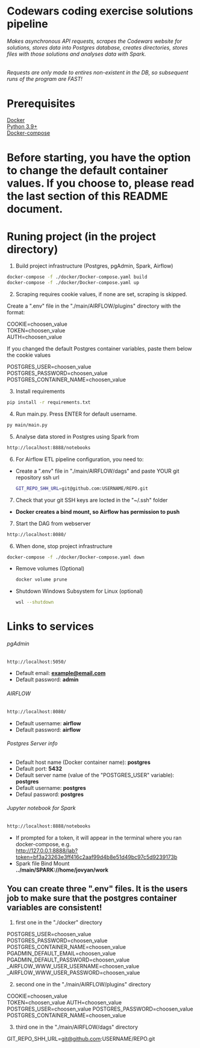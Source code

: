 # Codewars coding exercise solutions pipeline

###### Makes asynchronous API requests, scrapes the Codewars website for solutions, stores data into Postgres database, creates directories, stores files with those solutions and analyses data with Spark.
###### Requests are only made to entires non-existent in the DB, so subsequent runs of the program are FAST!

# Prerequisites
[Docker](https://docs.docker.com/get-docker/)  
[Python 3.9+](https://www.python.org/)  
[Docker-compose](https://docs.docker.com/compose/install/)  

# Before starting, you have the option to change the default container values. If you choose to, please read the last section of this README document.


# Runing project (in the project directory)
1. Build project infrastructure (Postgres, pgAdmin, Spark, Airflow)
  ```sh
  docker-compose -f ./docker/Docker-compose.yaml build
  docker-compose -f ./docker/Docker-compose.yaml up
  ```

2. Scraping requires cookie values, if none are set, scraping is skipped.

Create a ".env" file in the "./main/AIRFLOW/plugins" directory with the format:

COOKIE=choosen_value  
TOKEN=choosen_value  
AUTH=choosen_value  

If you changed the default Postgres container variables, paste them below the cookie values 

POSTGRES_USER=choosen_value  
POSTGRES_PASSWORD=choosen_value  
POSTGRES_CONTAINER_NAME=choosen_value

3. Install requirements
  ```sh
  pip install -r requirements.txt
  ```

4. Run main.py. Press ENTER for default username.
  ```sh
  py main/main.py
  ```

5. Analyse data stored in Postgres using Spark from
  ```sh
  http://localhost:8888/notebooks
  ```

6. For Airflow ETL pipeline configuration, you need to:  
- Create a ".env" file in "./main/AIRFLOW/dags" and paste YOUR git repository ssh url  

  ```sh
  GIT_REPO_SHH_URL=git@github.com:USERNAME/REPO.git
  ```

7. Check that your git SSH keys are locted in the "~/.ssh" folder  
- **Docker creates a bind mount, so Airflow has permission to push**

7. Start the DAG from webserver
  ```sh
  http://localhost:8080/
  ```

6. When done, stop project infrastructure
  ```sh
  docker-compose -f ./docker/Docker-compose.yaml down
  ```

- Remove volumes (Optional)
  ```sh 
  docker volume prune
  ```

- Shutdown Windows Subsystem for Linux (optional)
  ```sh 
  wsl --shutdown
  ```
# Links to services
###### pgAdmin
  ```sh
  http://localhost:5050/
  ```
- Default email: **example@email.com**  
- Default password: **admin**  

###### AIRFLOW 
  ```sh
  http://localhost:8080/
  ```
- Default username: **airflow**
- Default password: **airflow**

###### Postgres Server info
- Default host name (Docker container name): **postgres**
- Default port: **5432**
- Default server name (value of the "POSTGRES_USER" variable): **postgres**
- Default username: **postgres**
- Defaul password: **postgres**
###### Jupyter notebook for Spark
  ```sh
  http://localhost:8888/notebooks
  ```
- If prompted for a token, it will appear in the terminal where you ran docker-compose, e.g.  
http://127.0.0.1:8888/lab?token=bf3a23263e3ff416c2aaf99d4b8e51d49bc97c5d9239173b
- Spark file Bind Mount  
**../main/SPARK://home/jovyan/work**
   
## You can create three ".env" files. It is the users job to make sure that the postgres container variables are consistent!
1. first one in the "./docker" directory  

POSTGRES_USER=choosen_value  
POSTGRES_PASSWORD=choosen_value  
POSTGRES_CONTAINER_NAME=choosen_value  
PGADMIN_DEFAULT_EMAIL=choosen_value  
PGADMIN_DEFAULT_PASSWORD=choosen_value  
_AIRFLOW_WWW_USER_USERNAME=choosen_value  
_AIRFLOW_WWW_USER_PASSWORD=choosen_value  

2. second one in the "./main/AIRFLOW/plugins" directory

COOKIE=choosen_value  
TOKEN=choosen_value 
AUTH=choosen_value
POSTGRES_USER=choosen_value
POSTGRES_PASSWORD=choosen_value 
POSTGRES_CONTAINER_NAME=choosen_value

3. third one in the "./main/AIRFLOW/dags" directory  

GIT_REPO_SHH_URL=git@github.com:USERNAME/REPO.git